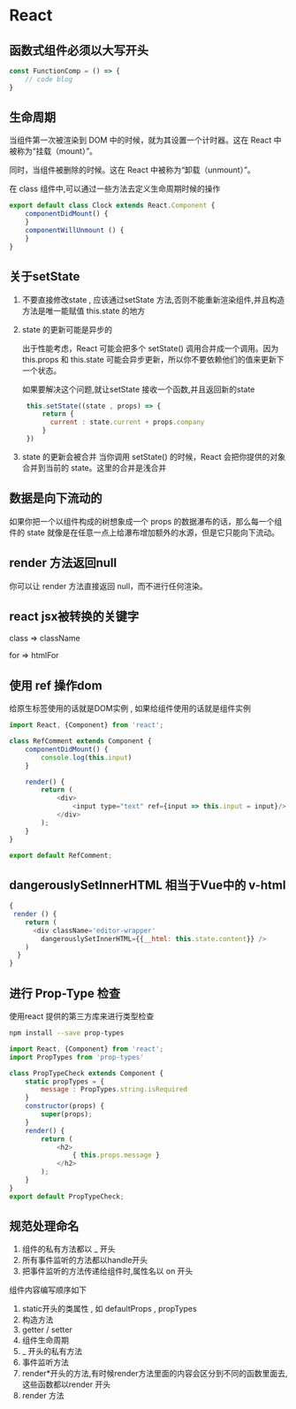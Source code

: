 # React 

## 函数式组件必须以大写开头
```js
const FunctionComp = () => {
    // code blog 
}
```

## 生命周期
当组件第一次被渲染到 DOM 中的时候，就为其设置一个计时器。这在 React 中被称为“挂载（mount）”。

同时，当组件被删除的时候。这在 React 中被称为“卸载（unmount）”。

在 class 组件中,可以通过一些方法去定义生命周期时候的操作 
```js
export default class Clock extends React.Component {
    componentDidMount() {
    }
    componentWillUnmount () {
    }
}
```

## 关于setState 
1. 不要直接修改state , 应该通过setState 方法,否则不能重新渲染组件,并且构造方法是唯一能赋值 this.state 的地方
2. state 的更新可能是异步的

    出于性能考虑，React 可能会把多个 setState() 调用合并成一个调用。因为 this.props 和 this.state 可能会异步更新，所以你不要依赖他们的值来更新下一个状态。
    
    如果要解决这个问题,就让setState 接收一个函数,并且返回新的state 
    ```js
     this.setState((state , props) => {
         return {
           current : state.current + props.company 
         }       
     })
    ```
3. state 的更新会被合并
    当你调用 setState() 的时候，React 会把你提供的对象合并到当前的 state。这里的合并是浅合并


## 数据是向下流动的
如果你把一个以组件构成的树想象成一个 props 的数据瀑布的话，那么每一个组件的 state 就像是在任意一点上给瀑布增加额外的水源，但是它只能向下流动。


## render 方法返回null 
你可以让 render 方法直接返回 null，而不进行任何渲染。


## react jsx被转换的关键字
class => className 

for => htmlFor 


## 使用 ref 操作dom 
给原生标签使用的话就是DOM实例 , 如果给组件使用的话就是组件实例  
```js
import React, {Component} from 'react';

class RefComment extends Component {
    componentDidMount() {
        console.log(this.input)
    }

    render() {
        return (
            <div>
                <input type="text" ref={input => this.input = input}/>
            </div>
        );
    }
}

export default RefComment;
```


## dangerouslySetInnerHTML 相当于Vue中的 v-html 
```js
{
 render () {
    return (
      <div className='editor-wrapper'
        dangerouslySetInnerHTML={{__html: this.state.content}} />
    )
  }
}
```


## 进行 Prop-Type 检查 
使用react 提供的第三方库来进行类型检查 
```bash
npm install --save prop-types
```
```js
import React, {Component} from 'react';
import PropTypes from 'prop-types'

class PropTypeCheck extends Component {
    static propTypes = {
        message : PropTypes.string.isRequired
    }
    constructor(props) {
        super(props);
    }
    render() {
        return (
            <h2>
                { this.props.message }
            </h2>
        );
    }
}
export default PropTypeCheck;
```


## 规范处理命名
1. 组件的私有方法都以 _ 开头 
2. 所有事件监听的方法都以handle开头
3. 把事件监听的方法传递给组件时,属性名以 on 开头

组件内容编写顺序如下
1. static开头的类属性 , 如 defaultProps , propTypes 
2. 构造方法
3. getter / setter 
4. 组件生命周期
5. _ 开头的私有方法
6. 事件监听方法
7. render*开头的方法,有时候render方法里面的内容会区分到不同的函数里面去,这些函数都以render 开头
8. render 方法

